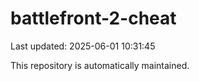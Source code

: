 # battlefront-2-cheat

Last updated: 2025-06-01 10:31:45

This repository is automatically maintained.
